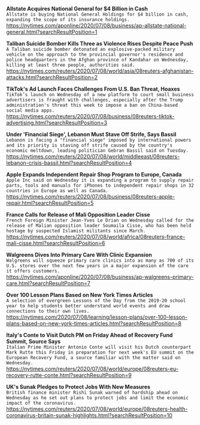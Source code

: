 **Allstate Acquires National General for $4 Billion in Cash**\
`Allstate is buying National General Holdings for $4 billion in cash, expanding the scope of its insurance holdings.`\
https://nytimes.com/aponline/2020/07/08/business/ap-allstate-national-general.html?searchResultPosition=1

**Taliban Suicide Bomber Kills Three as Violence Rises Despite Peace Push**\
`A Taliban suicide bomber detonated an explosive-packed military vehicle on the approach to the provincial governor's residence and police headquarters in the Afghan province of Kandahar on Wednesday, killing at least three people, authorities said.`\
https://nytimes.com/reuters/2020/07/08/world/asia/08reuters-afghanistan-attacks.html?searchResultPosition=2

**TikTok's Ad Launch Faces Challenges From U.S. Ban Threat, Hoaxes**\
`TikTok’s launch on Wednesday of a new platform to court small business advertisers is fraught with challenges, especially after the Trump administration's threat this week to impose a ban on China-based social media apps.`\
https://nytimes.com/reuters/2020/07/08/business/08reuters-tiktok-advertising.html?searchResultPosition=3

**Under 'Financial Siege', Lebanon Must Stave Off Strife, Says Bassil**\
`Lebanon is facing a "financial siege" imposed by international powers and its priority is staving off strife caused by the country's economic meltdown, leading politician Gebran Bassil said on Tuesday.`\
https://nytimes.com/reuters/2020/07/08/world/middleeast/08reuters-lebanon-crisis-bassil.html?searchResultPosition=4

**Apple Expands Independent Repair Shop Program to Europe, Canada**\
`Apple Inc said on Wednesday it is expanding a program to supply repair parts, tools and manuals for iPhones to independent repair shops in 32 countries in Europe as well as Canada.`\
https://nytimes.com/reuters/2020/07/08/business/08reuters-apple-repair.html?searchResultPosition=5

**France Calls for Release of Mali Opposition Leader Cisse**\
`French Foreign Minister Jean-Yves Le Drian on Wednesday called for the release of Malian opposition leader Soumaila Cisse, who has been held hostage by suspected Islamist militants since March. `\
https://nytimes.com/reuters/2020/07/08/world/africa/08reuters-france-mali-cisse.html?searchResultPosition=6

**Walgreens Dives Into Primary Care With Clinic Expansion**\
`Walgreens will squeeze primary care clinics into as many as 700 of its U.S. stores over the next few years in a major expansion of the care it offers customers. `\
https://nytimes.com/aponline/2020/07/08/business/ap-walgreens-primary-care.html?searchResultPosition=7

**Over 100 Lesson Plans Based on New York Times Articles**\
`A selection of evergreen Lessons of the Day from the 2019-20 school year to help students better understand world events and draw connections to their own lives.`\
https://nytimes.com/2020/07/08/learning/lesson-plans/over-100-lesson-plans-based-on-new-york-times-articles.html?searchResultPosition=8

**Italy's Conte to Visit Dutch PM on Friday Ahead of Recovery Fund Summit, Source Says**\
`Italian Prime Minister Antonio Conte will visit his Dutch counterpart Mark Rutte this Friday in preparation for next week's EU summit on the European Recovery Fund, a source familiar with the matter said on Wednesday.`\
https://nytimes.com/reuters/2020/07/08/world/europe/08reuters-eu-recovery-rutte-conte.html?searchResultPosition=9

**UK's Sunak Pledges to Protect Jobs With New Measures**\
`British finance minister Rishi Sunak warned of hardship ahead on Wednesday as he set out plans to protect jobs and limit the economic impact of the coronavirus.`\
https://nytimes.com/reuters/2020/07/08/world/europe/08reuters-health-coronavirus-britain-sunak-highlights.html?searchResultPosition=10


